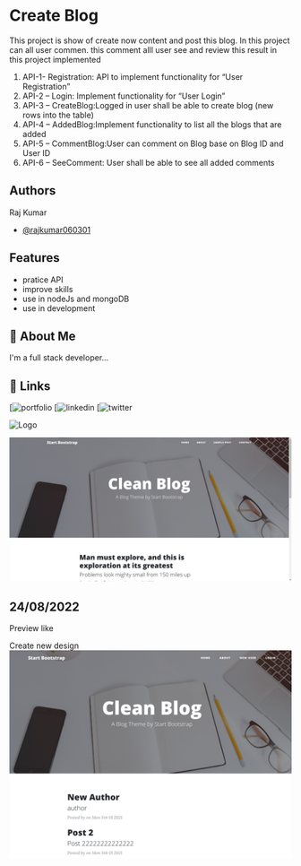 
# Create Blog
This project is show of create now content and post this blog.
In this project can all user commen. this comment alll user see and review 
this result in this project implemented
1.	API-1- Registration: API to implement functionality for “User Registration”
2.	API-2 – Login: Implement functionality for “User Login”
3.	API-3 – CreateBlog:Logged in user shall be able to create blog (new rows into the table)
4.	API-4 – AddedBlog:Implement functionality to list all the blogs that are added
5.	API-5 – CommentBlog:User can comment on Blog base on Blog ID and User ID
6.	API-6 – SeeComment: User shall be able to see all added comments 


## Authors
Raj Kumar

- [@rajkumar060301](https://github.com/rajkumar060301)


## Features

- pratice API
- improve skills
- use in nodeJs and mongoDB
- use in development


## 🚀 About Me
I'm a full stack developer...


## 🔗 Links
[![portfolio](https://raj-kumar-personal-portfolio.dorik.io/)
[![linkedin](https://www.linkedin.com/in/rajkumar060301/)
[![twitter](https://twitter.com/rajkumar6301)


![Logo](https://dev-to-uploads.s3.amazonaws.com/uploads/articles/th5xamgrr6se0x5ro4g6.png)


![](image/1.png)

## 24/08/2022
Preview like

Create new design
![](image/2.png)

